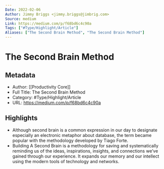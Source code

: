 ```yaml
---
Date: 2022-02-06
Author: Jimmy Briggs <jimmy.briggs@jimbrig.com>
Source: medium
Link: https://medium.com/p/f68bd6c4c90a
Tags: ["#Type/Highlight/Article"]
Aliases: ["The Second Brain Method", "The Second Brain Method"]
---
```

# The Second Brain Method

## Metadata
- Author: [[Productivity Core]]
- Full Title: The Second Brain Method
- Category: #Type/Highlight/Article
- URL: https://medium.com/p/f68bd6c4c90a

## Highlights
- Although second brain is a common expression in our day to designate especially an electronic metaphor about database, the term became popular with the methodology developed by Tiago Forte.
- Building A Second Brain is a methodology for saving and systematically reminding us of the ideas, inspirations, insights, and connections we’ve gained through our experience. It expands our memory and our intellect using the modern tools of technology and networks.
